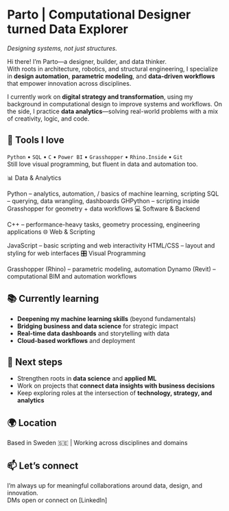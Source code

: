 #  Parto | Computational Designer turned Data Explorer  
*Designing systems, not just structures.*

Hi there! I’m Parto—a designer, builder, and data thinker.  
With roots in architecture, robotics, and structural engineering, I specialize in **design automation**, **parametric modeling**, and **data-driven workflows** that empower innovation across disciplines.

I currently work on **digital strategy and transformation**, using my background in computational design to improve systems and workflows. On the side, I practice **data analytics**—solving real-world problems with a mix of creativity, logic, and code.

## 🧰 Tools I love
`Python` • `SQL` • `C` • `Power BI` • `Grasshopper` • `Rhino.Inside` • `Git`  
Still love visual programming, but fluent in data and automation too.

📊 Data & Analytics

Python – analytics, automation, / basics of machine learning, scripting
SQL – querying, data wrangling, dashboards
GHPython – scripting inside Grasshopper for geometry + data workflows
💻 Software & Backend

C++ – performance-heavy tasks, geometry processing, engineering applications
🌐 Web & Scripting

JavaScript – basic scripting and web interactivity
HTML/CSS – layout and styling for web interfaces
🎛️ Visual Programming

Grasshopper (Rhino) – parametric modeling, automation
Dynamo (Revit) – computational BIM and automation workflows

## 📚 Currently learning
- **Deepening my machine learning skills** (beyond fundamentals)
- **Bridging business and data science** for strategic impact
- **Real-time data dashboards** and storytelling with data
- **Cloud-based workflows** and deployment

## 🚀 Next steps
- Strengthen roots in **data science** and **applied ML**
- Work on projects that **connect data insights with business decisions**
- Keep exploring roles at the intersection of **technology, strategy, and analytics**

## 🌍 Location
Based in Sweden 🇸🇪 | Working across disciplines and domains

## 📫 Let’s connect
I’m always up for meaningful collaborations around data, design, and innovation.  
DMs open or connect on [LinkedIn]
